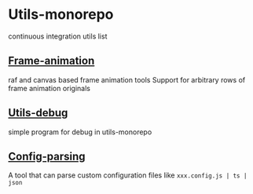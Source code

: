 # Utils-monorepo

continuous integration utils list

## [Frame-animation](https://github.com/JusticHentai/frame-animation)

raf and canvas based frame animation tools Support for arbitrary rows of frame animation originals

## [Utils-debug](https://github.com/JusticHentai/utlis-debug)

simple program for debug in utils-monorepo

## [Config-parsing](https://github.com/JusticHentai/config-parsing)

A tool that can parse custom configuration files like `xxx.config.js | ts | json`
